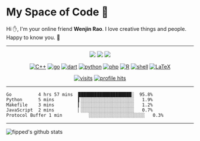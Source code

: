 # My Space of Code :herb:

Hi :hand:, I'm your online friend **Wenjin Rao**. I love creative things and people. Happy to know you. :ice_cream: 

---

<p align="center">
<img src="https://img.shields.io/badge/OS-macOS-informational?style=flat&logo=apple&logoColor=white">
  <img src="https://img.shields.io/badge/OS-Linux-informational?style=flat&logo=linux&logoColor=white">
  <img src="https://img.shields.io/badge/Editor-VSCode-blue?style=flat&logo=visual-studio-code&logoColor=white">
</p>
<p align="center">
    <a href="https://github.com/fipped?tab=repositories&language=c%2B%2B" target="_blank"><img alt="C++" src="https://img.shields.io/badge/-C%2B%2B-00599C?style=flat&logo=C%2B%2B&logoColor=white"></a>
    <a href="https://github.com/fipped?tab=repositories&language=go" target="_blank"><img alt="go" src="https://img.shields.io/badge/-go-0076C2?style=flat&logo=Go&logoColor=white"></a>
    <a href="https://github.com/fipped?tab=repositories&language=dart" target="_blank"><img alt="dart" src="https://img.shields.io/badge/-dart-1967D2?style=flat&logo=Dart&logoColor=white"></a>
    <a href="https://github.com/fipped?tab=repositories&language=python" target="_blank"><img alt="python" src="https://img.shields.io/badge/-python-A7A32B?style=flat&logo=Python&logoColor=white"></a>
    <a href="https://github.com/fipped?tab=repositories&language=php" target="_blank"><img alt="php" src="https://img.shields.io/badge/-php-127638?style=flat&logo=PHP&logoColor=white"></a>
    <a href="https://github.com/fipped?tab=repositories&language=r" target="_blank"><img alt="R" src="https://img.shields.io/badge/-R-12A3D3?style=flat&logo=R&logoColor=white"></a>
    <a href="https://github.com/fipped?tab=repositories&language=shell" target="_blank"><img alt="shell" src="https://img.shields.io/badge/-shell-5391FE?style=flat&logo=PowerShell&logoColor=white"></a>
    <a href="https://github.com/fipped?tab=repositories&language=TeX" target="_blank"><img alt="LaTeX" src="https://img.shields.io/badge/-LaTeX-008080?style=flat&logo=LaTeX&logoColor=white"></a>
</p>

<p align="center">
    <a href="https://github.com/fipped" target="_blank"><img  alt="visits" src="https://badges.pufler.dev/visits/fipped/fipped?logo=GitHub&label=visits&color=success&logoColor=white"/></a>
    <a href="https://github.com/fipped" target="_blank"><img alt="profile hits" src="https://img.shields.io/jsdelivr/gh/hw/fipped/fipped?label=hits&style=flat"></a>
</p>

---


<!-- code_time starts -->

```text
Go          4 hrs 57 mins  ████████████████████░  95.8%
Python      5 mins         ▍░░░░░░░░░░░░░░░░░░░░   1.9%
Makefile    3 mins         ▎░░░░░░░░░░░░░░░░░░░░   1.2%
JavaScript  2 mins         ▏░░░░░░░░░░░░░░░░░░░░   0.7%
Protocol Buffer 1 min          ░░░░░░░░░░░░░░░░░░░░░   0.3%
```

<!-- code_time ends -->

--- 

![fipped's github stats](https://github-readme-stats.vercel.app/api?username=fipped&show_icons=true&icon_color=805AD5&text_color=718096&bg_color=ffffff&hide_title=true&hide_border=true)
